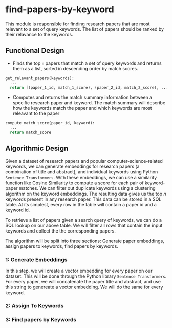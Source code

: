 # find-papers-by-keyword

This module is responsible for finding research papers that are most relevant to a set of query keywords. The list of papers should be ranked by their relavance to the keywords.

## Functional Design
* Finds the top `n` papers that match a set of query keywords and returns them as a list, sorted in descending order by match scores.
```python
get_relevant_papers(keywords):
  ...
  return [(paper_1_id, match_1_score), (paper_2_id, match_2_score), ..., (paper_n_id, match_n_score)]
```
* Computes and returns the match summary information between a specific research paper and keyword. The match summary will describe how the keywords match the paper and which keywords are most releavant to the paper
```python
compute_match_score(paper_id, keyword):
  ...
  return match_score
```

## Algorithmic Design
Given a dataset of research papers and popular computer-science-related keywords, we can generate embeddings for research papers (a combination of title and abstract), and individual keywords using Python `Sentence Transformers`. With these embeddings, we can use a similarity function like Cosine Similarity to compute a score for each pair of keyword-paper matches. We can filter out duplicate keywords using a clustering algorithm on the keyword embeddings. The resulting data gives us the top _n_ keywords present in any research paper. This data can be stored in a SQL table. At its simplest, every row in the table will contain a paper id and a keyword id.

To retrieve a list of papers given a search query of keywords, we can do a SQL lookup on our above table. We will filter all rows that contain the input keywords and collect the the corresponding papers.

The algorithm will be split into three sections: Generate paper embeddings, assign papers to keywords, find papers by keywords.

### 1: Generate Embeddings
In this step, we will create a vector embedding for every paper on our dataset. This will be done through the Python library `Sentence Transformers`. For every paper, we will concatenate the paper title and abstract, and use this string to genereate a vector embedding. We will do the same for every keyword.

### 2: Assign To Keywords

### 3: Find papers by Keywords
